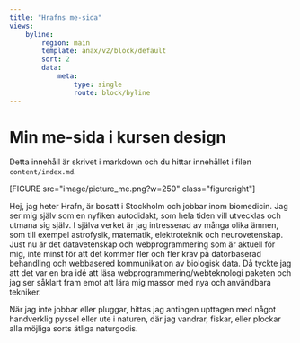 ```yaml
---
title: "Hrafns me-sida"
views:
    byline:
        region: main
        template: anax/v2/block/default
        sort: 2
        data:
            meta:
                type: single
                route: block/byline
---
```

Min me-sida i kursen design
=========================

Detta innehåll är skrivet i markdown och du hittar innehållet i filen `content/index.md`.

[FIGURE src="image/picture_me.png?w=250" class="figureright"]

Hej, jag heter Hrafn, är bosatt i Stockholm och jobbar inom biomedicin. Jag ser mig själv som en nyfiken autodidakt, som hela tiden vill utvecklas och utmana sig själv. I själva verket är jag intresserad av många olika ämnen, som till exempel astrofysik, matematik, elektroteknik och neurovetenskap. Just nu är det datavetenskap och webprogrammering som är aktuell för mig, inte minst för att det kommer fler och fler krav på datorbaserad behandling och webbasered kommunikation av biologisk data. Då tyckte jag att det var en bra idé att läsa webprogrammering/webteknologi paketen och jag ser såklart fram emot att lära mig massor med nya och användbara tekniker.

När jag inte jobbar eller pluggar, hittas jag antingen upttagen med något handverklig pyssel eller ute i naturen, där jag vandrar, fiskar, eller plockar alla möjliga sorts ätliga naturgodis.

